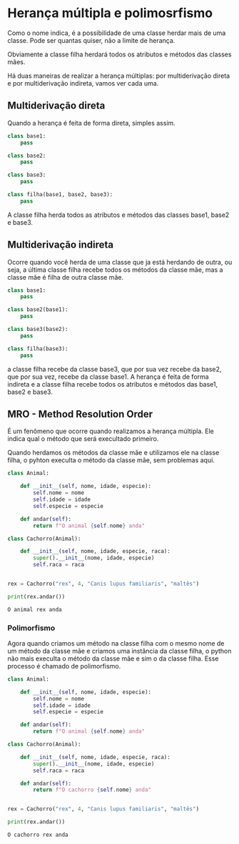 # Herança múltipla e polimosrfismo

Como o nome indica, é a possibilidade de uma classe herdar mais de 
uma classe. Pode ser quantas quiser, não a limite de herança.

Obviamente a classe filha herdará todos os atributos e métodos das classes mães.

Há duas maneiras de realizar a herança múltiplas: por multiderivação direta e por multiderivação indireta, vamos ver cada uma.

## Multiderivação direta

Quando a herança é feita de forma direta, simples assim.

```Python
class base1:
    pass

class base2:
    pass

class base3:
    pass

class filha(base1, base2, base3):
    pass
```

A classe filha herda todos as atributos e métodos das classes base1, base2 e base3.

## Multiderivação indireta

Ocorre quando você herda de uma classe que ja está herdando de outra, ou seja, a última classe filha recebe todos os métodos da classe mãe, mas a classe mãe é filha de outra classe mãe.  

```Python
class base1:
    pass

class base2(base1):
    pass

class base3(base2):
    pass

class filha(base3):
    pass
```

a classe filha recebe da classe base3, que por sua vez recebe da base2, que por sua vez, recebe da classe base1. A herança é feita de forma indireta e a classe filha recebe todos os atributos e métodos das base1, base2 e base3.

## MRO - Method Resolution Order

É um fenômeno que ocorre quando realizamos a herança múltipla. Ele indica qual o método que será execultado primeiro.

Quando herdamos os métodos da classe mãe e utilizamos ele na classe filha, o pyhton execulta o método da classe mãe, sem problemas aqui.

```Python
class Animal:

    def __init__(self, nome, idade, especie):
        self.nome = nome
        self.idade = idade
        self.especie = especie

    def andar(self):
        return f"O animal {self.nome} anda"

class Cachorro(Animal):

    def __init__(self, nome, idade, especie, raca):
        super().__init__(nome, idade, especie)
        self.raca = raca


rex = Cachorro("rex", 4, "Canis lupus familiaris", "maltês")

print(rex.andar())
```
```Python
O animal rex anda
```

### Polimorfismo

Agora quando criamos um método na classe filha com o mesmo nome de um método da classe mãe e criamos uma instância da classe filha, o python não mais execulta o método da classe mãe e sim o da classe filha. Esse processo é chamado de polimorfismo.

```Python
class Animal:

    def __init__(self, nome, idade, especie):
        self.nome = nome
        self.idade = idade
        self.especie = especie

    def andar(self):
        return f"O animal {self.nome} anda"

class Cachorro(Animal):

    def __init__(self, nome, idade, especie, raca):
        super().__init__(nome, idade, especie)
        self.raca = raca

    def andar(self):
        return f"O cachorro {self.nome} anda"


rex = Cachorro("rex", 4, "Canis lupus familiaris", "maltês")

print(rex.andar())
```
```Python
O cachorro rex anda
```
